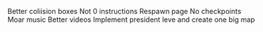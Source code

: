 Better coliision boxes
Not 0 instructions
Respawn page
No checkpoints
Moar music
Better videos
Implement president leve and create one big map
